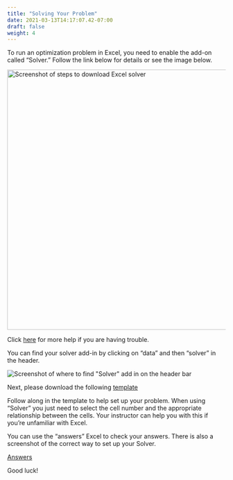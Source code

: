 ```yaml
---
title: "Solving Your Problem"
date: 2021-03-13T14:17:07.42-07:00
draft: false
weight: 4
---
```


To run an optimization problem in Excel, you need to enable the add-on called “Solver.” Follow the link below for details or see the image below. 

 <img src= ../img/Download_Excel_solver.jpg alt="Screenshot of steps to download Excel solver" width="800" height="600">

Click [here](
https://support.microsoft.com/en-us/office/load-the-solver-add-in-in-excel-612926fc-d53b-46b4-872c-e24772f078ca) for more help if you are having trouble.

You can find your solver add-in by clicking on “data” and then “solver” in the header. 

![Screenshot of where to find "Solver" add in on the header bar](../img/solver.jpg)

Next, please download the following [template](../Cookie_Bakery_Optimization_Template.xlsx)

Follow along in the template to help set up your problem. When using “Solver” you just need to select the cell number and the appropriate relationship between the cells. Your instructor can help you with this if you’re unfamiliar with Excel. 

You can use the “answers” Excel to check your answers. There is also a screenshot of the correct way to set up your Solver.

[Answers](../Cookie_Bakery_Optimization_Answers.xlsx)

Good luck!
